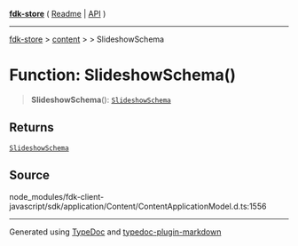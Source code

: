 [**fdk-store**](../../../README.md) ( [Readme](../../../README.md) \| [API](../../../API.md) )

---

[fdk-store](../../../API.md) > [content](../../README.md) > [<internal>](../README.md) > SlideshowSchema

# Function: SlideshowSchema()

> **SlideshowSchema**(): [`SlideshowSchema`](../type-aliases/type-alias.SlideshowSchema.md)

## Returns

[`SlideshowSchema`](../type-aliases/type-alias.SlideshowSchema.md)

## Source

node_modules/fdk-client-javascript/sdk/application/Content/ContentApplicationModel.d.ts:1556

---

Generated using [TypeDoc](https://typedoc.org/) and [typedoc-plugin-markdown](https://www.npmjs.com/package/typedoc-plugin-markdown)

